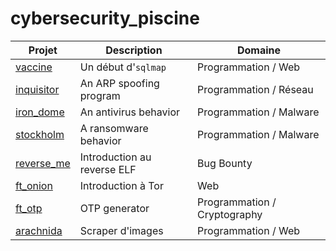 # cybersecurity_piscine
| Projet | Description | Domaine |
|-|-|-|
| [vaccine](https://github.com/Skalyaeve/vaccine) | Un début d'`sqlmap` | Programmation / Web |
| [inquisitor](https://github.com/Skalyaeve/inquisitor) | An ARP spoofing program | Programmation / Réseau |
| [iron_dome](https://github.com/Skalyaeve/iron_dome) | An antivirus behavior | Programmation / Malware |
| [stockholm](https://github.com/Skalyaeve/stockholm) | A ransomware behavior | Programmation / Malware |
| [reverse_me](https://github.com/Skalyaeve/reverse_me) | Introduction au reverse ELF | Bug Bounty |
| [ft_onion](https://github.com/Skalyaeve/ft_onion) | Introduction à Tor | Web |
| [ft_otp](https://github.com/Skalyaeve/ft_otp) | OTP generator | Programmation / Cryptography |
| [arachnida](https://github.com/Skalyaeve/arachnida) | Scraper d'images | Programmation / Web |
